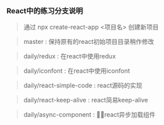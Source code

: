 ### React中的练习分支说明

> 通过  npx create-react-app <项目名> 创建新项目

> master :  保持原有的react初始项目目录稍作修改

> daily/redux : 在react中使用redux

> daily/iconfont : 在react中使用iconfont

> daily/react-simple-code : react源码的实现

> daily/react-keep-alive : react简易keep-alive

> daily/async-component : react异步加载组件



